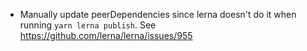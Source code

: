 - Manually update peerDependencies since lerna doesn't do it when running `yarn lerna publish`. See https://github.com/lerna/lerna/issues/955
